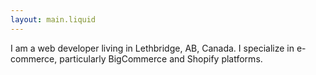```yaml
---
layout: main.liquid
---
```


I am a web developer living in Lethbridge, AB, Canada. I specialize in e-commerce, particularly BigCommerce and Shopify platforms.
